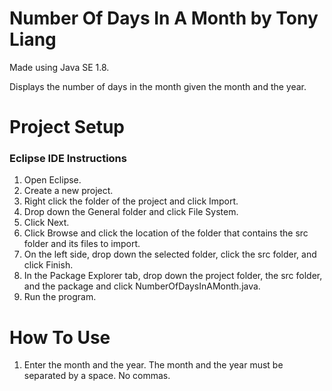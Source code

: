 # Number Of Days In A Month by Tony Liang

Made using Java SE 1.8.

Displays the number of days in the month given the month and the year.

# Project Setup

### Eclipse IDE Instructions
1. Open Eclipse.
2. Create a new project.
3. Right click the folder of the project and click Import.
4. Drop down the General folder and click File System.
5. Click Next.
6. Click Browse and click the location of the folder that contains the src folder and its files to import.
7. On the left side, drop down the selected folder, click the src folder, and click Finish.
8. In the Package Explorer tab, drop down the project folder, the src folder, and the package and click NumberOfDaysInAMonth.java.
9. Run the program.

# How To Use
1. Enter the month and the year. The month and the year must be separated by a space. No commas.